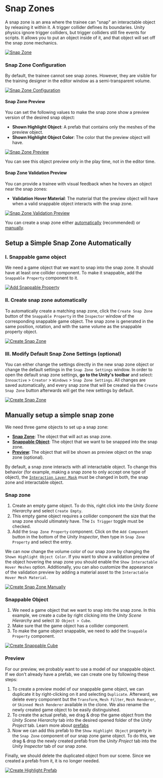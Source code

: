 # Snap Zones

A snap zone is an area where the trainee can "snap" an interactable object by releasing it within it. A trigger collider defines its boundaries. Unity physics ignore trigger colliders, but trigger colliders still fire events for scripts. It allows you to put an object inside of it, and that object will set off the snap zone mechanics.

[![Snap Zone](../images/snap-zones/snapzone-in-action.gif "Snap Zone")](../images/snap-zones/snapzone-in-action.gif)

### Snap Zone Configuration

By default, the trainee cannot see snap zones. However, they are visible for the training designer in the editor window as a semi-transparent volume. 

[![Snap Zone Configuration](../images/snap-zones/snapzone.png "Snap Zone Configuration")](../images/snap-zones/snapzone.png)

#### Snap Zone Preview

You can set the following values to make the snap zone show a preview version of the desired snap object:

- **Shown Highlight Object**: A prefab that contains only the meshes of the preview object.
- **Shown Highlight Object Color**: The color that the preview object will have.

[![Snap Zone Preview](../images/snap-zones/snap-zone-preview.png "Snap Zone Preview")](../images/snapzones/snap-zone-preview.png)

You can see this object preview only in the play time, not in the editor time.

#### Snap Zone Validation Preview

You can provide a trainee with visual feedback when he hovers an object near the snap zones:

- **Validation Hover Material**: The material that the preview object will have when a valid snappable object interacts with the snap zone.

[![Snap Zone Validation Preview](../images/snap-zones/snap-zone-validation-preview.png "Snap Zone Validation Preview")](../images/snap-zones/snap-zone-validation-preview.png)

You can create a snap zone either [automatically](#setup-a-simple-snap-zone-automatically) (recommended) or [manually](#manually-setup-a-simple-snap-zone).


## Setup a Simple Snap Zone Automatically

### I. Snappable game object

We need a game object that we want to snap into the snap zone. It should have at least one collider component. To make it snappable, add the `Snappable Property` component to it.

[![Add Snappable Property](../images/snap-zones/box-snappable.png "Add Snappable Property")](../images/snap-zones/box-snappable.png)

### II. Create snap zone automatically

To automatically create a matching snap zone, click the `Create Snap Zone` button of the `Snappable Property` in the `Inspector` window of the corresponding snappable game object. The snap zone is generated in the same position, rotation, and with the same volume as the snappable property object.

[![Create Snap Zone](../images/snap-zones/automatically-create.gif "Create Snap Zone")](../images/snap-zones/automatically-create.gif)



### III. Modify Default Snap Zone Settings (optional)

You can either change the settings directly in the new snap zone object or change the default settings in the `Snap Zone Settings` window. In order to open the default snap zone settings, **go to the Unity's toolbar** and select: `Innoactive` > `Creator` > `Windows` > `Snap Zone Settings`. All changes are saved automatically, and every snap zone that will be created via the `Create Snap Zone` button afterwards will get the new settings by default.

[![Create Snap Zone](../images/snap-zones/change-settings.gif "Create Snap Zone")](../images/snap-zones/change-settings.gif)



## Manually setup a simple snap zone

We need three game objects to set up a snap zone:

- [**Snap Zone**](#snap-zone): The object that will act as snap zone.
- [**Snappable Object**](#snappable-object): The object that we want to be snapped into the snap zone.
- [**Preview**](#preview): The object that will be shown as preview object on the snap zone (optional).

By default, a snap zone interacts with all interactable object. To change this behavior (for example, making a snap zone to only accept one type of object), the [`Interaction Layer Mask`](https://docs.unity3d.com/Packages/com.unity.xr.interaction.toolkit@0.9/api/UnityEngine.XR.Interaction.Toolkit.XRBaseInteractor.html#UnityEngine_XR_Interaction_Toolkit_XRBaseInteractor_InteractionLayerMask) must be changed in both, the snap zone and interactable object. 

### Snap zone

1. Create an empty game object. To do this, right click into the *Unity Scene Hierarchy* and select `Create Empty`.
2. This empty game object requires a collider component the size that the snap zone should ultimately have. The `Is Trigger` toggle must be checked. 
3. Add the `Snap Zone Property` component. Click on the `Add Component` button in the bottom of the *Unity Inspector*, then type in `Snap Zone Property` and select the entry.

We can now change the volume color of our snap zone by changing the `Shown Highlight Object Color`. If you want to show a validation preview of the object hovering the snap zone you should enable the `Show Interactable Hover Meshes` option. Additionally, you can also customize the appearance of the validation preview by adding a material asset to the `Interactable Hover Mesh Material`.

[![Create Snap Zone Manually](../images/snap-zones/manually-create-snapzone.gif "Create Snap Zone Manually")](../images/snap-zones/manually-create-snapzone.gif)


### Snappable Object

1. We need a game object that we want to snap into the snap zone. In this example, we create a cube by right clicking into the *Unity Scene Hierarchy* and select `3D Object > Cube`.
2. Make sure that the game object has a collider component.
3. To make the game object snappable, we need to add the `Snappable Property` component.

[![Create Snappable Cube](../images/snap-zones/create-snappable-cube.gif "Create Snappable Cube")](../images/snap-zones/create-snappable-cube.gif)


### Preview

For our preview, we probably want to use a model of our snappable object. If we don't already have a prefab, we can create one by following these steps:

1. To create a preview model of our snappable game object, we can duplicate it by right-clicking on it and selecting `Duplicate`. Afterward, we delete every component but the `Transform`, `Mesh Filter`, `Mesh Renderer`, or `Skinned Mesh Renderer` available in the clone. We also rename the newly created game object to be easily distinguished.
2. To create the actual prefab, we drag & drop the game object from the *Unity Scene Hierarchy* tab into the desired opened folder of the *Unity Project* tab.
Learn more about [prefabs](https://docs.unity3d.com/Manual/Prefabs.html)
3. Now we can add this prefab to the `Show Highlight Object` property in the `Snap Zone` component of our snap zone game object. To do this, we drag & drop the newly created prefab from the *Unity Project* tab into the *Unity Inspector* tab of our snap zone.

Finally, we should delete the duplicated object from our scene. Since we created a prefab from it, it is no longer needed.

[![Create Highlight Prefab](../images/snap-zones/create-highlight-prefab.gif "Create Highlight Prefab")](../images/snap-zones/create-highlight-prefab.gif)
